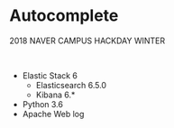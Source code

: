 # Autocomplete
2018 NAVER CAMPUS HACKDAY WINTER

<br>


* Elastic Stack 6
  - Elasticsearch 6.5.0
  - Kibana 6.*
* Python 3.6
* Apache Web log
